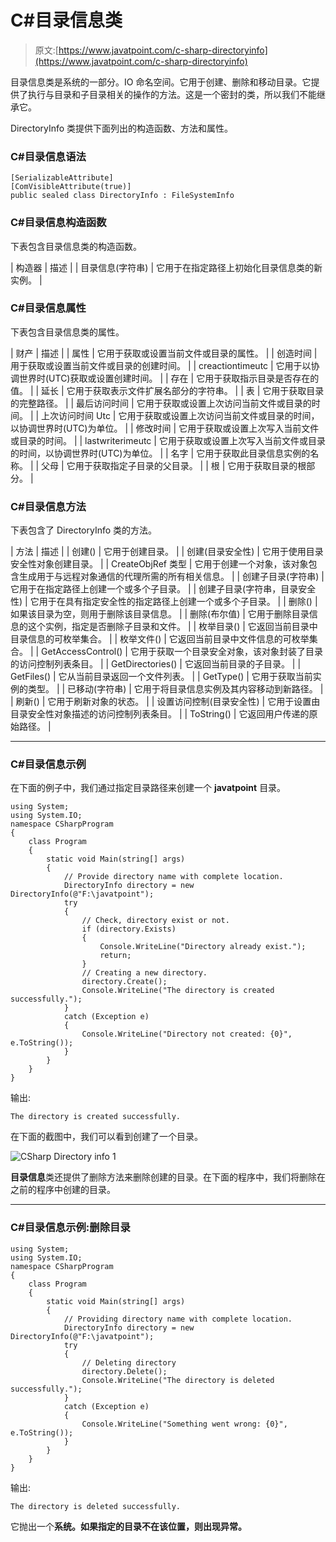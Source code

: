 # C#目录信息类

> 原文:[https://www.javatpoint.com/c-sharp-directoryinfo](https://www.javatpoint.com/c-sharp-directoryinfo)

目录信息类是系统的一部分。IO 命名空间。它用于创建、删除和移动目录。它提供了执行与目录和子目录相关的操作的方法。这是一个密封的类，所以我们不能继承它。

DirectoryInfo 类提供下面列出的构造函数、方法和属性。

### C#目录信息语法

```
[SerializableAttribute]
[ComVisibleAttribute(true)]
public sealed class DirectoryInfo : FileSystemInfo

```

### C#目录信息构造函数

下表包含目录信息类的构造函数。

| 构造器 | 描述 |
| 目录信息(字符串) | 它用于在指定路径上初始化目录信息类的新实例。 |

### C#目录信息属性

下表包含目录信息类的属性。

| 财产 | 描述 |
| 属性 | 它用于获取或设置当前文件或目录的属性。 |
| 创造时间 | 用于获取或设置当前文件或目录的创建时间。 |
| creactiontimeutc | 它用于以协调世界时(UTC)获取或设置创建时间。 |
| 存在 | 它用于获取指示目录是否存在的值。 |
| 延长 | 它用于获取表示文件扩展名部分的字符串。 |
| 表 | 它用于获取目录的完整路径。 |
| 最后访问时间 | 它用于获取或设置上次访问当前文件或目录的时间。 |
| 上次访问时间 Utc | 它用于获取或设置上次访问当前文件或目录的时间，以协调世界时(UTC)为单位。 |
| 修改时间 | 它用于获取或设置上次写入当前文件或目录的时间。 |
| lastwriterimeutc | 它用于获取或设置上次写入当前文件或目录的时间，以协调世界时(UTC)为单位。 |
| 名字 | 它用于获取此目录信息实例的名称。 |
| 父母 | 它用于获取指定子目录的父目录。 |
| 根 | 它用于获取目录的根部分。 |

### C#目录信息方法

下表包含了 DirectoryInfo 类的方法。

| 方法 | 描述 |
| 创建() | 它用于创建目录。 |
| 创建(目录安全性) | 它用于使用目录安全性对象创建目录。 |
| CreateObjRef 类型 | 它用于创建一个对象，该对象包含生成用于与远程对象通信的代理所需的所有相关信息。 |
| 创建子目录(字符串) | 它用于在指定路径上创建一个或多个子目录。 |
| 创建子目录(字符串，目录安全性) | 它用于在具有指定安全性的指定路径上创建一个或多个子目录。 |
| 删除() | 如果该目录为空，则用于删除该目录信息。 |
| 删除(布尔值) | 它用于删除目录信息的这个实例，指定是否删除子目录和文件。 |
| 枚举目录() | 它返回当前目录中目录信息的可枚举集合。 |
| 枚举文件() | 它返回当前目录中文件信息的可枚举集合。 |
| GetAccessControl() | 它用于获取一个目录安全对象，该对象封装了目录的访问控制列表条目。 |
| GetDirectories() | 它返回当前目录的子目录。 |
| GetFiles() | 它从当前目录返回一个文件列表。 |
| GetType() | 它用于获取当前实例的类型。 |
| 已移动(字符串) | 它用于将目录信息实例及其内容移动到新路径。 |
| 刷新() | 它用于刷新对象的状态。 |
| 设置访问控制(目录安全性) | 它用于设置由目录安全性对象描述的访问控制列表条目。 |
| ToString() | 它返回用户传递的原始路径。 |

* * *

### C#目录信息示例

在下面的例子中，我们通过指定目录路径来创建一个 **javatpoint** 目录。

```
using System;
using System.IO;
namespace CSharpProgram
{
    class Program
    {
        static void Main(string[] args)
        {
            // Provide directory name with complete location.
            DirectoryInfo directory = new DirectoryInfo(@"F:\javatpoint");
            try
            {
                // Check, directory exist or not.
                if (directory.Exists)
                {
                    Console.WriteLine("Directory already exist.");
                    return;
                }
                // Creating a new directory.
                directory.Create();
                Console.WriteLine("The directory is created successfully.");
            }
            catch (Exception e)
            {
                Console.WriteLine("Directory not created: {0}", e.ToString());
            }
        }
    }
}

```

输出:

```
The directory is created successfully.

```

在下面的截图中，我们可以看到创建了一个目录。

![CSharp Directory info 1](../Images/bb260ca2341ec625cd55a13d2a94dc1d.png)

**目录信息**类还提供了删除方法来删除创建的目录。在下面的程序中，我们将删除在之前的程序中创建的目录。

* * *

### C#目录信息示例:删除目录

```
using System;
using System.IO;
namespace CSharpProgram
{
    class Program
    {
        static void Main(string[] args)
        {
            // Providing directory name with complete location.
            DirectoryInfo directory = new DirectoryInfo(@"F:\javatpoint");
            try
            {
                // Deleting directory
                directory.Delete();
                Console.WriteLine("The directory is deleted successfully.");
            }
            catch (Exception e)
            {
                Console.WriteLine("Something went wrong: {0}", e.ToString());
            }
        }
    }
}

```

输出:

```
The directory is deleted successfully.

```

它抛出一个**系统。如果指定的目录不在该位置，则出现异常。**